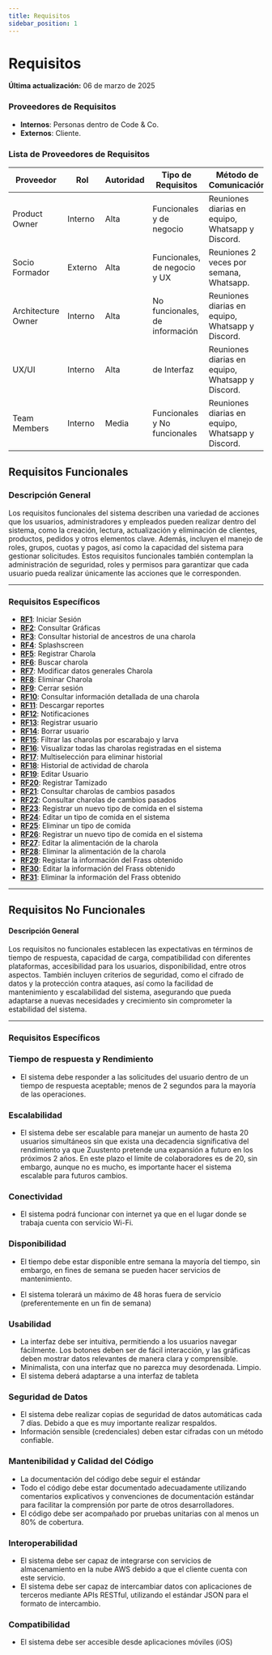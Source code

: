 ```yaml
---
title: Requisitos
sidebar_position: 1
---
```


# Requisitos

**Última actualización:** 06 de marzo de 2025

### **Proveedores de Requisitos**  
   - **Internos**: Personas dentro de Code & Co.  
   - **Externos**: Cliente.  

### **Lista de Proveedores de Requisitos**  

| Proveedor | Rol | Autoridad | Tipo de Requisitos | Método de Comunicación |
|-----------|-----|-----------|--------------------|------------------------|
| Product Owner | Interno | Alta | Funcionales y de negocio | Reuniones diarias en equipo, Whatsapp y Discord.|
| Socio Formador | Externo | Alta | Funcionales, de negocio y UX | Reuniones 2 veces por semana, Whatsapp. |
| Architecture Owner| Interno | Alta | No funcionales, de información | Reuniones diarias en equipo, Whatsapp y Discord.  |
| UX/UI | Interno | Alta | de Interfaz | Reuniones diarias en equipo, Whatsapp y Discord. |
| Team Members | Interno | Media | Funcionales y No funcionales | Reuniones diarias en equipo, Whatsapp y Discord. |


## Requisitos Funcionales

### Descripción General

Los requisitos funcionales del sistema describen una variedad de acciones que los usuarios, administradores y empleados pueden realizar dentro del sistema, como la creación, lectura, actualización y eliminación de clientes, productos, pedidos y otros elementos clave. Además, incluyen el manejo de roles, grupos, cuotas y pagos, así como la capacidad del sistema para gestionar solicitudes. Estos requisitos funcionales también contemplan la administración de seguridad, roles y permisos para garantizar que cada usuario pueda realizar únicamente las acciones que le corresponden.

---

### Requisitos Específicos

- [**RF1**](RF1.md): Iniciar Sesión  
- [**RF2**](RF2.md): Consultar Gráficas 
- [**RF3**](RF3.md): Consultar historial de ancestros de una charola
- [**RF4**](RF4.md): Splashscreen 
- [**RF5**](RF5.md): Registrar Charola
- [**RF6**](RF6.md): Buscar charola 
- [**RF7**](RF7.md): Modificar datos generales Charola
- [**RF8**](RF8.md): Eliminar Charola  
- [**RF9**](RF9.md): Cerrar sesión
- [**RF10**](RF10.md): Consultar información detallada de una charola 
- [**RF11**](RF11.md): Descargar reportes
- [**RF12**](RF12.md): Notificaciones 
- [**RF13**](RF13.md): Registrar usuario  
- [**RF14**](RF14.md): Borrar usuario 
- [**RF15**](RF15.md): Filtrar las charolas por escarabajo y larva
- [**RF16**](RF16.md): Visualizar todas las charolas registradas en el sistema  
- [**RF17**](RF17.md): Multiselección para eliminar historial  
- [**RF18**](RF18.md): Historial de actividad de charola 
- [**RF19**](RF19.md): Editar Usuario
- [**RF20**](RF20.md): Registrar Tamizado
- [**RF21**](RF21.md): Consultar charolas de cambios pasados
- [**RF22**](RF22.md): Consultar charolas de cambios pasados
- [**RF23**](RF23.md): Registrar un nuevo tipo de comida en el sistema 
- [**RF24**](RF24.md): Editar un tipo de comida en el sistema 
- [**RF25**](RF25.md): Eliminar un tipo de comida
- [**RF26**](RF26.md): Registrar un nuevo tipo de comida en el sistema
- [**RF27**](RF27.md): Editar la alimentación de la charola
- [**RF28**](RF28.md): Eliminar la alimentación de la charola 
- [**RF29**](RF29.md): Registar la información del Frass obtenido 
- [**RF30**](RF30.md): Editar la información del Frass obtenido  
- [**RF31**](RF31.md): Eliminar la información del Frass obtenido 

---

## Requisitos No Funcionales

#### Descripción General

Los requisitos no funcionales establecen las expectativas en términos de tiempo de respuesta, capacidad de carga, compatibilidad con diferentes plataformas, accesibilidad para los usuarios, disponibilidad, entre otros aspectos. También incluyen criterios de seguridad, como el cifrado de datos y la protección contra ataques, así como la facilidad de mantenimiento y escalabilidad del sistema, asegurando que pueda adaptarse a nuevas necesidades y crecimiento sin comprometer la estabilidad del sistema.

---

### Requisitos Específicos

### Tiempo de respuesta y Rendimiento
- El sistema debe responder a las solicitudes del usuario dentro de un tiempo de respuesta aceptable; menos de 2 segundos para la mayoría de las operaciones.

### Escalabilidad
- El sistema debe ser escalable para manejar un aumento de hasta 20 usuarios simultáneos sin que exista una decadencia significativa del rendimiento ya que Zuustento pretende una expansión a futuro en los próximos 2 años. En este plazo el límite de colaboradores es de 20, sin embargo, aunque no es mucho, es importante hacer el sistema escalable para futuros cambios.

### Conectividad
- El sistema podrá funcionar con internet ya que en el lugar donde se trabaja cuenta con servicio Wi-Fi.

### Disponibilidad
- El tiempo debe estar disponible entre semana la mayoría del tiempo, sin embargo, en fines de semana se pueden hacer servicios de mantenimiento.

- El sistema tolerará un máximo de 48 horas fuera de servicio (preferentemente en un fin de semana)

### Usabilidad
- La interfaz debe ser intuitiva, permitiendo a los usuarios navegar fácilmente. Los botones deben ser de fácil interacción, y las gráficas deben mostrar datos relevantes de manera clara y comprensible.
- Minimalista, con una interfaz que no parezca muy desordenada. Limpio.
- El sistema deberá adaptarse a una interfaz de tableta

### Seguridad de Datos
- El sistema debe realizar copias de seguridad de datos automáticas  cada 7 días. Debido a que es muy importante realizar respaldos.
- Información sensible (credenciales) deben estar cifradas con un método confiable.

### Mantenibilidad y Calidad del Código
- La documentación del código debe seguir el estándar
- Todo el código debe estar documentado adecuadamente utilizando comentarios explicativos y convenciones de documentación estándar para facilitar la comprensión por parte de otros desarrolladores.
- El código debe ser acompañado por pruebas unitarias con al menos un 80% de cobertura.

### Interoperabilidad
- El sistema debe ser capaz de integrarse con servicios de almacenamiento en la nube AWS debido a que el cliente cuenta con este servicio.
- El sistema debe ser capaz de intercambiar datos con aplicaciones de terceros mediante APIs RESTful, utilizando el estándar JSON para el formato de intercambio.

### Compatibilidad
- El sistema debe ser accesible desde aplicaciones móviles (iOS)
